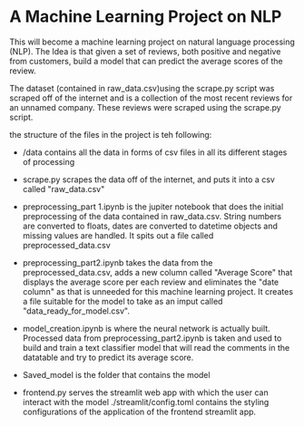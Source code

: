 # A Machine Learning Project on NLP
This will become a machine learning project on natural language processing (NLP). The Idea is that given a set of reviews, both positive and negative from customers, build a model that can predict the average scores of the review.

The dataset (contained in raw_data.csv)using the scrape.py script  was scraped off of the internet and is a collection of the most recent reviews for an unnamed company.
These reviews were scraped using the scrape.py script. 

the structure of the files in the project is teh following:

* /data contains all the data in forms of csv files in all its different stages of processing

* scrape.py scrapes the data off of the internet, and puts it into a csv called "raw_data.csv" 

* preprocessing_part 1.ipynb is the jupiter notebook that does the initial preprocessing of the data contained in raw_data.csv. String numbers are converted to floats, dates are converted to datetime objects and missing values are handled. It spits out a file called preprocessed_data.csv

* preprocessing_part2.ipynb takes the data from the preprocessed_data.csv, adds a new column called "Average Score" that displays the average score per each review and eliminates the "date column" as that is unneeded for this machine learning project. It creates a file suitable for the model to take as an  imput called "data_ready_for_model.csv".

* model_creation.ipynb is where the neural network is actually built. Processed data from preprocessing_part2.ipynb is taken and used to build and train a text classifier model that will read the comments in the datatable and try to predict its average score.

* Saved_model is the folder that contains the model

* frontend.py serves the streamlit web app with which the user can interact with the model
./streamlit/config.toml contains the styling configurations of the application of the frontend streamlit app.
